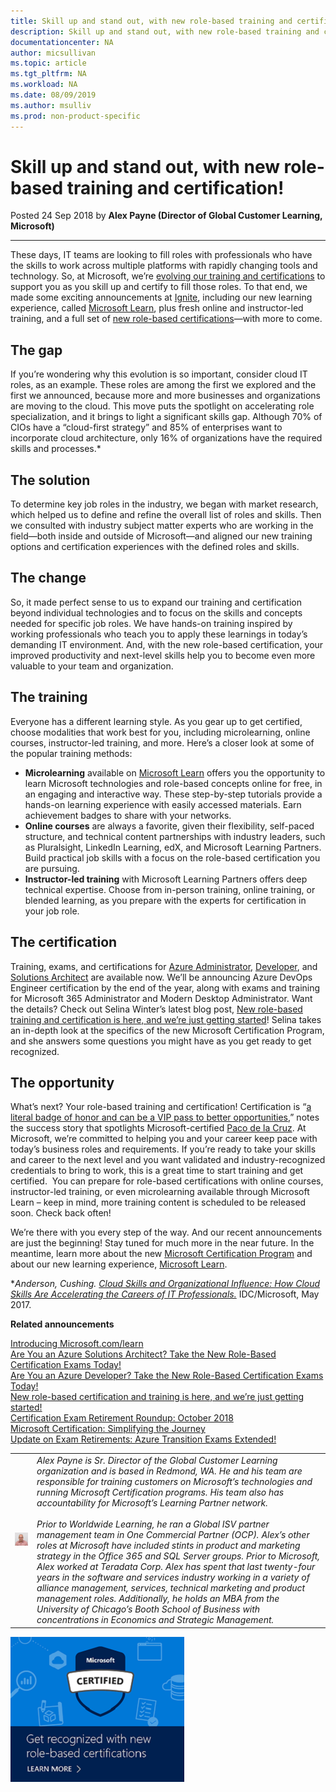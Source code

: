 ```yaml
---
title: Skill up and stand out, with new role-based training and certification! | Microsoft Docs
description: Skill up and stand out, with new role-based training and certification! 
documentationcenter: NA 
author: micsullivan
ms.topic: article
ms.tgt_pltfrm: NA
ms.workload: NA
ms.date: 08/09/2019
ms.author: msulliv
ms.prod: non-product-specific
---
```

# Skill up and stand out, with new role-based training and certification!

Posted 24 Sep 2018 by **Alex Payne (Director of Global Customer Learning, Microsoft)**

___

These days, IT teams are looking to fill roles with professionals who have the skills to work across multiple platforms with rapidly changing tools and technology. So, at Microsoft, we’re [evolving our training and certifications](https://www.microsoft.com/en-us/learning/community-blog-post.aspx?BlogId=8&Id=375159) to support you as you skill up and certify to fill those roles. To that end, we made some exciting announcements at [Ignite](https://www.microsoft.com/en-us/ignite), including our new learning experience, called [Microsoft Learn](https://docs.microsoft.com/teamblog/introducing-ms-learn), plus fresh online and instructor-led training, and a full set of [new role-based certifications](https://www.microsoft.com/learning/browse-new-certification.aspx)—with more to come.

## The gap

If you’re wondering why this evolution is so important, consider cloud IT roles, as an example. These roles are among the first we explored and the first we announced, because more and more businesses and organizations are moving to the cloud. This move puts the spotlight on accelerating role specialization, and it brings to light a significant skills gap. Although 70% of CIOs have a “cloud-first strategy” and 85% of enterprises want to incorporate cloud architecture, only 16% of organizations have the required skills and processes.*

## The solution

To determine key job roles in the industry, we began with market research, which helped us to define and refine the overall list of roles and skills. Then we consulted with industry subject matter experts who are working in the field—both inside and outside of Microsoft—and aligned our new training options and certification experiences with the defined roles and skills.

## The change

So, it made perfect sense to us to expand our training and certification beyond individual technologies and to focus on the skills and concepts needed for specific job roles. We have hands-on training inspired by working professionals who teach you to apply these learnings in today’s demanding IT environment. And, with the new role-based certification, your improved productivity and next-level skills help you to become even more valuable to your team and organization.

## The training

Everyone has a different learning style. As you gear up to get certified, choose modalities that work best for you, including microlearning, online courses, instructor-led training, and more. Here’s a closer look at some of the popular training methods:

- **Microlearning** available on [Microsoft Learn](https://www.microsoft.com/learn) offers you the opportunity to learn Microsoft technologies and role-based concepts online for free, in an engaging and interactive way. These step-by-step tutorials provide a hands-on learning experience with easily accessed materials. Earn achievement badges to share with your networks.
- **Online courses** are always a favorite, given their flexibility, self-paced structure, and technical content partnerships with industry leaders, such as Pluralsight, LinkedIn Learning, edX, and Microsoft Learning Partners. Build practical job skills with a focus on the role-based certification you are pursuing.
- **Instructor-led training** with Microsoft Learning Partners offers deep technical expertise. Choose from in-person training, online training, or blended learning, as you prepare with the experts for certification in your job role.

## The certification

Training, exams, and certifications for [Azure Administrator,](https://www.microsoft.com/learning/azure-administrator.aspx) [Developer](https://www.microsoft.com/learning/azure-developer.aspx), and [Solutions Architect](https://www.microsoft.com/learning/azure-solutions-architect.aspx) are available now. We’ll be announcing Azure DevOps Engineer certification by the end of the year, along with exams and training for Microsoft 365 Administrator and Modern Desktop Administrator. Want the details? Check out Selina Winter’s latest blog post, [New role-based training and certification is here, and we’re just getting started](https://www.microsoft.com/en-us/learning/community-blog-post.aspx?BlogId=8&Id=375159)! Selina takes an in-depth look at the specifics of the new Microsoft Certification Program, and she answers some questions you might have as you get ready to get recognized.

## The opportunity

What’s next? Your role-based training and certification! Certification is “[a literal badge of honor and can be a VIP pass to better opportunities](https://www.microsoft.com/learning/success-stories.aspx),” notes the success story that spotlights Microsoft-certified [Paco de la Cruz](https://pacodelacruzag.wordpress.com/). At Microsoft, we’re committed to helping you and your career keep pace with today’s business roles and requirements. If you’re ready to take your skills and career to the next level and you want validated and industry-recognized credentials to bring to work, this is a great time to start training and get certified.  You can prepare for role-based certifications with online courses, instructor-led training, or even microlearning available through Microsoft Learn – keep in mind, more training content is scheduled to be released soon. Check back often!

We’re there with you every step of the way. And our recent announcements are just the beginning! Stay tuned for much more in the near future. In the meantime, learn more about the new [Microsoft Certification Program](https://aka.ms/rolebasedcert) and about our new learning experience, [Microsoft Learn](https://docs.microsoft.com/teamblog/introducing-ms-learn).

**Anderson, Cushing. [Cloud Skills and Organizational Influence: How Cloud Skills Are Accelerating the Careers of IT Professionals.](https://download.microsoft.com/download/C/3/0/C3068200-2F9B-4D8D-BF5D-32E1F7ED669A/IDC_Microsoft_How_Cloud_Skills_Are_Accelerating_IT_Pro_Careers_May_2017.pdf)* IDC/Microsoft, May 2017.

**Related announcements**

[Introducing Microsoft.com/learn](https://docs.microsoft.com/teamblog/introducing-ms-learn)  
[Are You an Azure Solutions Architect? Take the New Role-Based Certification Exams Today!](https://www.microsoft.com/en-us/learning/community-blog-post.aspx?BlogId=8&Id=375157)  
[Are You an Azure Developer? Take the New Role-Based Certification Exams Today!](https://www.microsoft.com/en-us/learning/community-blog-post.aspx?BlogId=8&Id=375155)  
[New role-based certification and training is here, and we’re just getting started!](https://www.microsoft.com/en-us/learning/community-blog-post.aspx?BlogId=8&Id=375159)  
[Certification Exam Retirement Roundup: October 2018  
](https://www.microsoft.com/en-us/learning/community-blog-post.aspx?BlogId=8&Id=375158)[Microsoft Certification: Simplifying the Journey](https://www.microsoft.com/en-us/learning/community-blog-post.aspx?BlogId=8&Id=375164)  
[Update on Exam Retirements: Azure Transition Exams Extended!](https://www.microsoft.com/en-us/learning/community-blog-post.aspx?BlogId=8&Id=375172)

| | |
| --- | --- |
| ![Image of Alex](images/alexheadshot-375200.png) | *Alex Payne is Sr. Director of the Global Customer Learning organization and is based in Redmond, WA. He and his team are responsible for training customers on Microsoft’s technologies and running Microsoft Certification programs. His team also has accountability for Microsoft’s Learning Partner network.<br/><br/>Prior to Worldwide Learning, he ran a Global ISV partner management team in One Commercial Partner (OCP). Alex’s other roles at Microsoft have included stints in product and marketing strategy in the Office 365 and SQL Server groups. Prior to Microsoft, Alex worked at Teradata Corp. Alex has spent that last twenty-four years in the software and services industry working in a variety of alliance management, services, technical marketing and product management roles. Additionally, he holds an MBA from the University of Chicago’s Booth School of Business with concentrations in Economics and Strategic Management.* |

[![Build career advancing skills](images/microsoft-certified-banner.png)](https://www.microsoft.com/learning/azure-training-certification.aspx?WT.icid=mva_bnr_lexawareness_usen_asi_rightrail_oct2017)
